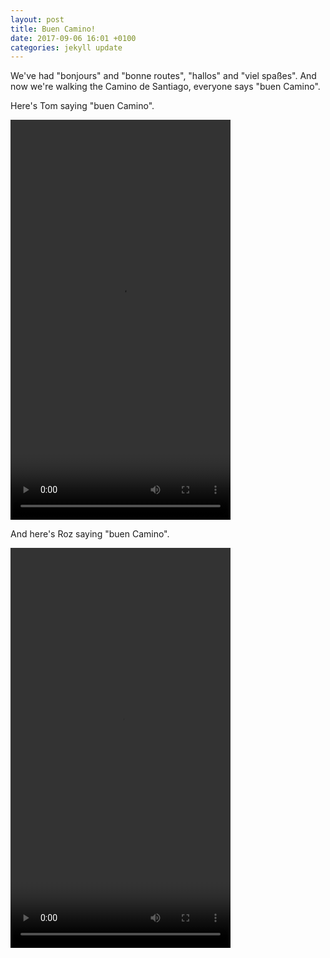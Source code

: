 ```yaml
---
layout: post
title: Buen Camino!
date: 2017-09-06 16:01 +0100
categories: jekyll update
---
```


We've had "bonjours" and "bonne routes", "hallos" and "viel spaßes". And now we're walking the Camino de Santiago, everyone says "buen Camino".

Here's Tom saying "buen Camino".

<video src="https://github.com/tombye/trexit/raw/gh-pages/assets/images/tom-saying-buen-camino.mp4" controls height="640" width="352" preload="metadata"><a href="https://github.com/tombye/trexit/raw/gh-pages/assets/images/tom-saying-buen-camino.mp4">Download this video of Tom saying "buen camino".</a></video>

And here's Roz saying "buen Camino".

<video src="https://github.com/tombye/trexit/raw/gh-pages/assets/images/roz-saying-buen-camino.mp4" controls height="640" width="352" preload="metadata"><a href="https://github.com/tombye/trexit/raw/gh-pages/assets/images/roz-saying-buen-camino.mp4">Download this video of Roz saying "buen camino".</a></video>
